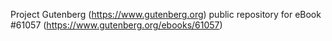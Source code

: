 Project Gutenberg (https://www.gutenberg.org) public repository for eBook #61057 (https://www.gutenberg.org/ebooks/61057)
